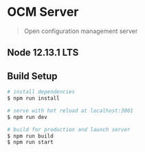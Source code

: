# OCM Server

> Open configuration management server

## Node 12.13.1 LTS

## Build Setup

``` bash
# install dependencies
$ npm run install

# serve with hot reload at localhost:3001
$ npm run dev

# build for production and launch server
$ npm run build
$ npm run start